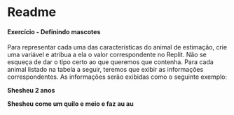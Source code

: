 # Readme

#### 

#### **Exercício** - **Definindo mascotes**

Para representar cada uma das características do animal de estimação, crie uma variável e atribua a ela o valor correspondente no Replit. Não se esqueça de dar o tipo certo ao que queremos que contenha. Para cada animal listado na tabela a seguir, teremos que exibir as informações correspondentes. As informações serão exibidas como o seguinte exemplo:

**Shesheu 2 anos**

**Shesheu come um quilo e meio e faz au au**
